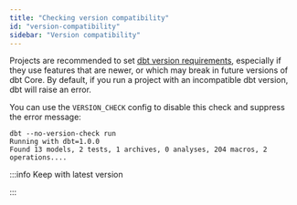 ```yaml
---
title: "Checking version compatibility"
id: "version-compatibility"
sidebar: "Version compatibility"
---
```


Projects are recommended to set [dbt version requirements](/reference/project-configs/require-dbt-version), especially if they use features that are newer, or which may break in future versions of dbt Core. By default, if you run a project with an incompatible dbt version, dbt will raise an error.

You can use the `VERSION_CHECK` config to disable this check and suppress the error message:

```
dbt --no-version-check run
Running with dbt=1.0.0
Found 13 models, 2 tests, 1 archives, 0 analyses, 204 macros, 2 operations....
```

:::info Keep with latest version
<Snippet path="_config-dbt-version-check" />

:::
